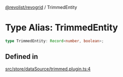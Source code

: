 [@revolist/revogrid](README.md) / TrimmedEntity

# Type Alias: TrimmedEntity

```ts
type TrimmedEntity: Record<number, boolean>;
```

## Defined in

[src/store/dataSource/trimmed.plugin.ts:4](https://github.com/revolist/revogrid/blob/2ea7abe619348281bd56e0a8ea657ffef9c19154/src/store/dataSource/trimmed.plugin.ts#L4)
